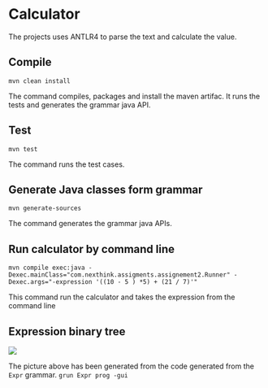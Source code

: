 # Calculator
The projects uses ANTLR4 to parse the text and calculate the value.

## Compile
```mvn clean install```

The command compiles, packages and install the maven artifac.
It runs the tests and generates the grammar java API.
## Test
```mvn test```

The command runs the test cases.
## Generate Java classes form grammar
```mvn generate-sources```

The command generates the grammar java APIs.
## Run calculator by command line
```mvn compile exec:java -Dexec.mainClass="com.nexthink.assigments.assignement2.Runner" -Dexec.args="-expression '((10 - 5 ) *5) + (21 / 7)'"```

This command run the calculator and takes the expression from the command line

## Expression binary tree
![](standalone/antlr4_parse_tree.png)

The picture above has been generated from the code generated from the ```Expr``` grammar.
```grun Expr prog -gui```